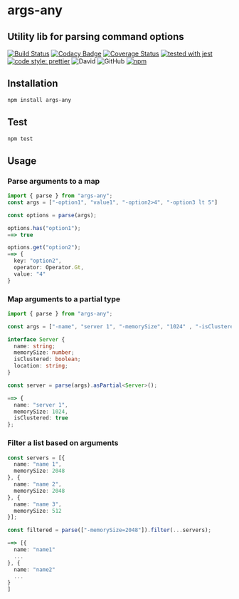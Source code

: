 # args-any

## Utility lib for parsing command options

[![Build Status](https://travis-ci.com/jaspenlind/args-any.svg?branch=master)](https://travis-ci.com/jaspenlind/args-any)
[![Codacy Badge](https://api.codacy.com/project/badge/Grade/d59c0c25d1434d5d905e8933856142a1)](https://www.codacy.com/manual/jaspenlind/args-any?utm_source=github.com&utm_medium=referral&utm_content=jaspenlind/args-any&utm_campaign=Badge_Grade)
[![Coverage Status](https://coveralls.io/repos/github/jaspenlind/args-any/badge.svg?branch=master)](https://coveralls.io/github/jaspenlind/args-any?branch=master)
[![tested with jest](https://img.shields.io/badge/tested_with-jest-99424f.svg)](https://github.com/facebook/jest)
[![code style: prettier](https://img.shields.io/badge/code_style-prettier-ff69b4.svg?style=flat-square)](https://github.com/prettier/prettier)
![David](https://img.shields.io/david/jaspenlind/args-any)
![GitHub](https://img.shields.io/github/license/jaspenlind/args-any)
[![npm](https://img.shields.io/npm/v/flexi-path)](https://www.npmjs.com/package/args-any)

## Installation

```sh
npm install args-any
```

## Test

```sh
npm test
```

## Usage

### Parse arguments to a map

```ts
import { parse } from "args-any";
const args = ["-option1", "value1", "-option2>4", "-option3 lt 5"]

const options = parse(args);

options.has("option1");
==> true

options.get("option2");
==> {
  key: "option2",
  operator: Operator.Gt,
  value: "4"
}
```

### Map arguments to a partial type

```ts
import { parse } from "args-any";

const args = ["-name", "server 1", "-memorySize", "1024" , "-isClustered", "true"];

interface Server {
  name: string;
  memorySize: number;
  isClustered: boolean;
  location: string;
}

const server = parse(args).asPartial<Server>();

==> {
  name: "server 1",
  memorySize: 1024,
  isClustered: true
};
```

### Filter a list based on arguments

```ts
const servers = [{
  name: "name 1",
  memorySize: 2048
}, {
  name: "name 2",
  memorySize: 2048
}, {
  name: "name 3",
  memorySize: 512
}];

const filtered = parse(["-memorySize=2048"]).filter(...servers);

==> [{
  name: "name1"
  ...
}, {
  name: "name2"
  ...
}
]
```
